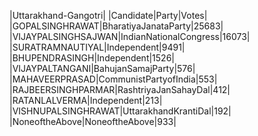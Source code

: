  
|Uttarakhand-Gangotri|
|Candidate|Party|Votes|
|GOPALSINGHRAWAT|BharatiyaJanataParty|25683|
|VIJAYPALSINGHSAJWAN|IndianNationalCongress|16073|
|SURATRAMNAUTIYAL|Independent|9491|
|BHUPENDRASINGH|Independent|1526|
|VIJAYPALTANGANI|BahujanSamajParty|576|
|MAHAVEERPRASAD|CommunistPartyofIndia|553|
|RAJBEERSINGHPARMAR|RashtriyaJanSahayDal|412|
|RATANLALVERMA|Independent|213|
|VISHNUPALSINGHRAWAT|UttarakhandKrantiDal|192|
|NoneoftheAbove|NoneoftheAbove|933|
